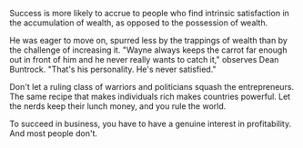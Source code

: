 
Success is more likely to accrue to people who find intrinsic
satisfaction in the accumulation of wealth, as opposed to the possession
of wealth.

He was eager to move on, spurred less by the trappings of wealth than by
the challenge of increasing it.
"Wayne always keeps the carrot far enough out in front of him and he
never really wants to catch it," observes Dean Buntrock. "That's his
personality. He's never satisfied."

Don't let a ruling class of warriors and politicians squash the
entrepreneurs. The same recipe that makes individuals rich makes
countries powerful. Let the nerds keep their lunch money, and you rule
the world.

To succeed in business, you have to have a genuine interest in profitability. And most people don't.
